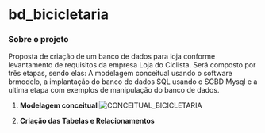 # bd_bicicletaria

### Sobre o projeto ###

Proposta de criação de um banco de dados para loja conforme levantamento de requisitos da empresa Loja do Ciclista. Será composto por três etapas, sendo elas: A modelagem conceitual usando o software brmodelo, a implantação do banco de dados SQL usando o SGBD Mysql e a ultima etapa com exemplos de manipulação do banco de dados.

1. **Modelagem conceitual** 
![CONCEITUAL_BICICLETARIA](https://user-images.githubusercontent.com/61920836/102524162-58cc4500-4077-11eb-8ff8-e5048df0317f.jpg)
 
2. **Criação das Tabelas e Relacionamentos**
